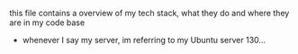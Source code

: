 this file contains a overview of my tech stack, what they do and where they are in my code base

- whenever I say my server, im referring to my Ubuntu server 130...